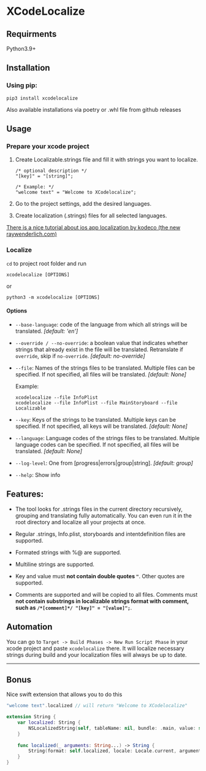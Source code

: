 # XCodeLocalize

## Requirments 

Python3.9+

## Installation

### Using pip:

```
pip3 install xcodelocalize 
```

Аlso available installations via poetry or .whl file from github releases

## Usage

### Prepare your xcode project

1. Create Localizable.strings file and fill it with strings you want to localize.
    ```
    /* optional description */
    "[key]" = "[string]";

    /* Example: */
    "welcome text" = "Welcome to XCodelocalize";
    ``` 

2. Go to the project settings, add the desired languages.  

3. Create localization (.strings) files for all selected languages. 

[There is a nice tutorial about ios app localization by kodeco (the new raywenderlich.com)](https://www.kodeco.com/250-internationalizing-your-ios-app-getting-started)

### Localize

`cd` to project root folder and run

```
xcodelocalize [OPTIONS]
```

or

```
python3 -m xcodelocalize [OPTIONS]
```

#### Options

* `--base-language`: code of the language from which all strings will be translated. _[default: 'en']_

* `--override / --no-override`: a boolean value that indicates whether strings that already exist in the file will be translated. Retranslate if `override`, skip if `no-override`. _[default: no-override]_

* `--file`: Names of the strings files to be translated. Multiple files can be specified. If not specified, all files will be translated. _[default: None]_ 
    
    Example:
    ```
    xcodelocalize --file InfoPlist
    xcodelocalize --file InfoPlist --file MainStoryboard --file Localizable 
    ```

* `--key`: Keys of the strings to be translated. Multiple keys can be specified. If not specified, all keys will be translated. _[default: None]_

* `--language`: Language codes of the strings files to be translated. Multiple language codes can be specified. If not specified, all files will be translated. _[default: None]_

* `--log-level`: One from [progress|errors|group|string].  _[default: group]_

* `--help`: Show info

## Features:

* The tool looks for .strings files in the current directory recursively, grouping and translating fully automatically. You can even run it in the root directory and localize all your projects at once.

* Regular .strings, Info.plist, storyboards and intentdefinition files are supported.

* Formated strings with %@ are supported.

* Multiline strings are supported.

* Key and value must **not contain double quotes `"`**. Other quotes are supported.

* Comments are supported and will be copied to all files. Comments must **not contain substrings in localizable strings format with comment, such as `/*[comment]*/ "[key]" = "[value]";`**.

## Automation

You can go to `Target -> Build Phases -> New Run Script Phase` in your xcode project and paste `xcodelocalize` there. It will localize necessary strings during build and your localization files will always be up to date.

---

## Bonus

Nice swift extension that allows you to do this
```swift
"welcome text".localized // will return "Welcome to XCodelocalize"
```

```swift
extension String {
    var localized: String {
        NSLocalizedString(self, tableName: nil, bundle: .main, value: self, comment: "")
    }
    
    func localized(_ arguments: String...) -> String {
        String(format: self.localized, locale: Locale.current, arguments: arguments)
    }
}
```